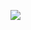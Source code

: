 
[![](https://mermaid.ink/img/pako:eNqdWO1v20QY_1csT5OK5ER3fne-9fUDamFiZR9QvlzsS2LFsYNz2ZpVlYamsW5FQoJtEqioDImpozCGAK2iK_tncJL-F9zZSWNfYqdwlqzYz-_5PS_33D3n7Ip24GCxIjaQT0jVF-ggLvGwMPj-eXT4VfT4aHT_PDp8HR0-G_5-Nvzzt-UbNxKYgwjeCMI2IoKwtVVaW0ted7FN3MAXRsf7w6cnybuLz04HXz-M3vwYPXgz2n-YkI6Of6EYYXZUEJQgKAFVEhSHIz07ujh5Ep39NTx_lUiWfScMXCchGz7av_juB2aBIk4Ootf7g-f7WWo5pjYkAQKOe3h8EL398uLZwfCbt4nk_eVby0LxqCCFEUJNMiZ8H_su6S_QgrAEoKTMd2Fw-vPo5YtEkn5TzEid0CWdZ_zn_N3wyfHg0UH0-eNEkn5Dsxa9-raIUwESlOl9Huvo3oM8x9KmKCz69cXg5VFRFCwjWVuDw3vR31-Mfno3ePpHceRyCWjzvExyR2czOr2fSD7CHkZdvGhOU1zJfTJESWxjWvGuQ1fMLpNVRdLEbVwVK_Sng-uo55GqKKVEt1DoopqHuwyzO2YVa8huNcKg5zuJ6p2mS_BYkck7odtGYX818IIwQVxbX11f3dhIYWicge9wqDodTpqJ4JC4WVCz6y2ZgC0BcF0SLL0sG6oGLBMo1vX3Zp1YCUIHh5y-rFICnembufqXDs5l0C8JlLImWyqEhq4aGYKJ73P1zcUOjAPYxjsknSOoQAWAeY7ySECHDOd4xAHDRm3JKmtgPCDNau5T2kHP9XHanhKPjL2sQ1kprUR_pdUoLpApYKY2anFe4VhsKQZYW5kRy2MxoiNjHYVhcKeJkVMYQT3wyQZqu14_QVSrNKoQ13p2ExOh3WXPknAbhw7ykSSw1eJx6jfdu-MVBvXOTjp9qIa9FW4pXcMmu1Iwn7a4gjTF4jjUvETYXq9LZ74gkxNEmmYmYeP9YdP1W8WTzhpw_qxjp4E3rxY5skmQcSpeuppV1mUd6qYsq4ok0EfD0DVFV6BssvVklC0ALR0Ypqpk1lNCl5_JWM4tjZpHveQxm9m6b4S4n65bt-EjLz8BiXy7cGkkpRHsUG8LN9FL3NxN7n9nKqZdkAkvCDoLIH5A8Ixns4UVw7KB0gLVkMNhFk-Nexux3jlrU9f1-UjOrMquzB70aQ_7Nv6g165lGPmON-7aWT66r6IlCGTWq-hN1jRJAGXVyhSlR27O011gQJ4mSs00A4K6rdn4NUWt12welg3eRBZwHA7Dcr7pNpqkwLUJ7gqQNRS2CqZwAvuwR7qug6-AXPVcu8UOKNm-p0Bd4Sccb18tNSlwNkG1um3U6ylkI3TT3cNjeeI2Ayfw51AVInkPOZwdumQ2inrdpIOHZasRZyY3cFCf28iyiHgTKJgCTBtoyKVI02Q6eBC_182gbA91uwyVd8Spu5633e9gkLcRTgAwr8VNAPJ0f1TYN9qiU-RET5nqQXmql3v4m-ipKT1Dv7o9bapX-g_m9NQJ8-rGjJSTpplrjantVf09-iGBeiS42fdtsULCHpbEXod9UK-5qBGitlipI697-XbdcWnTnCA7yP8kCNqpR7GyK-6IlZIqlxUILGjqzFVZNiSxL1Z0UNYVoEOgGJYCNQ3uSeLdmACWAVRMw4TAoJcly5ZETxfM1lbyr0D858Dev81a2og)](https://mermaid-js.github.io/mermaid-live-editor/edit#pako:eNqdWO1v20QY_1csT5OK5ER3fne-9fUDamFiZR9QvlzsS2LFsYNz2ZpVlYamsW5FQoJtEqioDImpozCGAK2iK_tncJL-F9zZSWNfYqdwlqzYz-_5PS_33D3n7Ip24GCxIjaQT0jVF-ggLvGwMPj-eXT4VfT4aHT_PDp8HR0-G_5-Nvzzt-UbNxKYgwjeCMI2IoKwtVVaW0ted7FN3MAXRsf7w6cnybuLz04HXz-M3vwYPXgz2n-YkI6Of6EYYXZUEJQgKAFVEhSHIz07ujh5Ep39NTx_lUiWfScMXCchGz7av_juB2aBIk4Ootf7g-f7WWo5pjYkAQKOe3h8EL398uLZwfCbt4nk_eVby0LxqCCFEUJNMiZ8H_su6S_QgrAEoKTMd2Fw-vPo5YtEkn5TzEid0CWdZ_zn_N3wyfHg0UH0-eNEkn5Dsxa9-raIUwESlOl9Huvo3oM8x9KmKCz69cXg5VFRFCwjWVuDw3vR31-Mfno3ePpHceRyCWjzvExyR2czOr2fSD7CHkZdvGhOU1zJfTJESWxjWvGuQ1fMLpNVRdLEbVwVK_Sng-uo55GqKKVEt1DoopqHuwyzO2YVa8huNcKg5zuJ6p2mS_BYkck7odtGYX818IIwQVxbX11f3dhIYWicge9wqDodTpqJ4JC4WVCz6y2ZgC0BcF0SLL0sG6oGLBMo1vX3Zp1YCUIHh5y-rFICnembufqXDs5l0C8JlLImWyqEhq4aGYKJ73P1zcUOjAPYxjsknSOoQAWAeY7ySECHDOd4xAHDRm3JKmtgPCDNau5T2kHP9XHanhKPjL2sQ1kprUR_pdUoLpApYKY2anFe4VhsKQZYW5kRy2MxoiNjHYVhcKeJkVMYQT3wyQZqu14_QVSrNKoQ13p2ExOh3WXPknAbhw7ykSSw1eJx6jfdu-MVBvXOTjp9qIa9FW4pXcMmu1Iwn7a4gjTF4jjUvETYXq9LZ74gkxNEmmYmYeP9YdP1W8WTzhpw_qxjp4E3rxY5skmQcSpeuppV1mUd6qYsq4ok0EfD0DVFV6BssvVklC0ALR0Ypqpk1lNCl5_JWM4tjZpHveQxm9m6b4S4n65bt-EjLz8BiXy7cGkkpRHsUG8LN9FL3NxN7n9nKqZdkAkvCDoLIH5A8Ixns4UVw7KB0gLVkMNhFk-Nexux3jlrU9f1-UjOrMquzB70aQ_7Nv6g165lGPmON-7aWT66r6IlCGTWq-hN1jRJAGXVyhSlR27O011gQJ4mSs00A4K6rdn4NUWt12welg3eRBZwHA7Dcr7pNpqkwLUJ7gqQNRS2CqZwAvuwR7qug6-AXPVcu8UOKNm-p0Bd4Sccb18tNSlwNkG1um3U6ylkI3TT3cNjeeI2Ayfw51AVInkPOZwdumQ2inrdpIOHZasRZyY3cFCf28iyiHgTKJgCTBtoyKVI02Q6eBC_182gbA91uwyVd8Spu5633e9gkLcRTgAwr8VNAPJ0f1TYN9qiU-RET5nqQXmql3v4m-ipKT1Dv7o9bapX-g_m9NQJ8-rGjJSTpplrjantVf09-iGBeiS42fdtsULCHpbEXod9UK-5qBGitlipI697-XbdcWnTnCA7yP8kCNqpR7GyK-6IlZIqlxUILGjqzFVZNiSxL1Z0UNYVoEOgGJYCNQ3uSeLdmACWAVRMw4TAoJcly5ZETxfM1lbyr0D858Dev81a2og)
